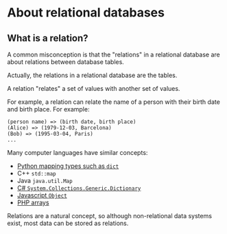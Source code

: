 # About relational databases

## What is a relation?

A common misconception is that the "relations" in a relational database are about relations between database tables.

Actually, the relations in a relational database are the tables.

A relation "relates" a set of values with another set of values.

For example, a relation can relate the name of a person with their birth date and birth place.
For example:

```
(person name) => (birth date, birth place)
(Alice) => (1979-12-03, Barcelona)
(Bob) => (1995-03-04, Paris)
...
```

Many computer languages have similar concepts:

* [Python mapping types such as `dict`](https://docs.python.org/3/library/stdtypes.html#mapping-types-dict)
* C++ `std::map`
* Java `java.util.Map`
* [C# `System.Collections.Generic.Dictionary`](https://learn.microsoft.com/en-us/dotnet/api/system.collections.generic.dictionary-2?view=net-9.0)
* [Javascript `Object`](https://developer.mozilla.org/en-US/docs/Web/JavaScript/Reference/Global_Objects/Object)
* [PHP arrays](https://www.php.net/manual/en/language.types.array.php)

Relations are a natural concept, so although non-relational data systems exist, most data can be stored as relations.
